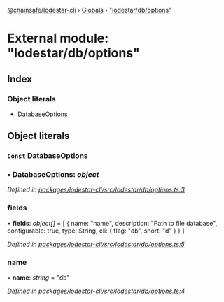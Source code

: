 [@chainsafe/lodestar-cli](../README.md) › [Globals](../globals.md) › ["lodestar/db/options"](_lodestar_db_options_.md)

# External module: "lodestar/db/options"

## Index

### Object literals

* [DatabaseOptions](_lodestar_db_options_.md#const-databaseoptions)

## Object literals

### `Const` DatabaseOptions

### ▪ **DatabaseOptions**: *object*

*Defined in [packages/lodestar-cli/src/lodestar/db/options.ts:3](https://github.com/ChainSafe/lodestar/blob/2c3cae978/packages/lodestar-cli/src/lodestar/db/options.ts#L3)*

###  fields

• **fields**: *object[]* = [
    {
      name: "name",
      description: "Path to file database",
      configurable: true,
      type: String,
      cli: {
        flag: "db",
        short: "d"
      }
    }
  ]

*Defined in [packages/lodestar-cli/src/lodestar/db/options.ts:5](https://github.com/ChainSafe/lodestar/blob/2c3cae978/packages/lodestar-cli/src/lodestar/db/options.ts#L5)*

###  name

• **name**: *string* = "db"

*Defined in [packages/lodestar-cli/src/lodestar/db/options.ts:4](https://github.com/ChainSafe/lodestar/blob/2c3cae978/packages/lodestar-cli/src/lodestar/db/options.ts#L4)*
